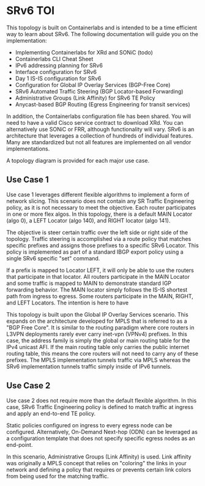 # SRv6 TOI

This topology is built on Containerlabs and is intended to be a time efficient way to learn about SRv6.  The following documentation will guide you on the implementation:

- Implementing Containerlabs for XRd and SONiC (todo)
- Containerlabs CLI Cheat Sheet 
- IPv6 addressing planning for SRv6
- Interface configuration for SRv6
- Day 1 IS-IS configuration for SRv6
- Configuration for Global IP Overlay Services (BGP-Free Core)
- SRv6 Automated Traffic Steering (BGP Locator-based Forwarding)
- Administrative Groups (Link Affinity) for SRv6 TE Policy
- Anycast-based BGP Routing (Egress Engineering for transit services)

In addition, the Containerlabs configuration file has been shared.  You will need to have a valid Cisco service contract to download XRd.  You can alternatively use SONiC or FRR, although functionality will vary.  SRv6 is an architecture that leverages a collection of hundreds of individual features.  Many are standardized but not all features are implemented on all vendor implementations.

A topology diagram is provided for each major use case.  

## Use Case 1

Use case 1 leverages different flexible algorithms to implement a form of network slicing.  This scenario does not contain any SR Traffic Engineering policy, as it is not necessary to meet the objective.  Each router participates in one or more flex algos.  In this topology, there is a default MAIN Locator (algo 0), a LEFT Locator (algo 140), and RIGHT locator (algo 141). 

The objective is steer certain traffic over the left side or right side of the topology.  Traffic steering is accomplished via a route policy that matches specific prefixes and assigns those prefixes to a specific SRv6 Locator.  This policy is implemented as part of a standard IBGP export policy using a single SRv6 specific "set" command.

If a prefix is mapped to Locator LEFT, it will only be able to use the routers that participate in that locator.  All routers participate in the MAIN Locator and some traffic is mapped to MAIN to demonstrate standard IGP forwarding behavior.  The MAIN locator simply follows the IS-IS shortest path from ingress to egress. Some routers participate in the MAIN, RIGHT, and LEFT Locators.  The intention is here to have 

This topology is built upon the Global IP Overlay Services scenario.  This expands on the architecture developed for MPLS that is referred to as a "BGP Free Core".  It is similar to the routing paradigm where core routers in L3VPN deployments rarely ever carry inet-vpn (VPNv4) prefixes.  In this case, the address family is simply the global or main routing table for the IPv4 unicast AFI.  If the main routing table only carries the public internet routing table, this means the core routers will not need to carry any of these prefixes.  The MPLS implementation tunnels traffic via MPLS whereas the SRv6 implementation tunnels traffic simply inside of IPv6 tunnels.

## Use Case 2

Use case 2 does not require more than the default flexible algorithm.  In this case, SRv6 Traffic Engineering policy is defined to match traffic at ingress and apply an end-to-end TE policy.

Static policies configured on ingress to every egress node can be configured.  Alternatively, On-Demand Next-hop (ODN) can be leveraged as a configuration template that does not specify specific egress nodes as an end-point.

In this scenario, Administrative Groups (Link Affinity) is used.  Link affinity was originally a MPLS concept that relies on "coloring" the links in your network and defining a policy that requires or prevents certain link colors from being used for the matching traffic.

